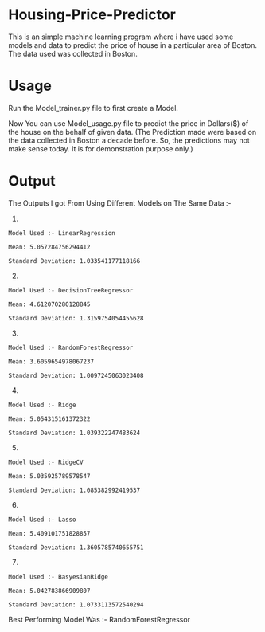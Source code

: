 # Housing-Price-Predictor
This is an simple machine learning program where i have used some models and data to predict the price of house in a particular area of Boston. The data used was collected in Boston.

# Usage 
Run the Model_trainer.py file to first create a Model.

Now You can use Model_usage.py file to predict the price in Dollars($) of the house on the behalf of given data.
(The Prediction made were based on the data collected in Boston a decade before. So, the predictions may not make sense today. It is for demonstration purpose only.)

# Output 

The Outputs I got From Using Different Models on The Same Data :-

1. 

	Model Used :- LinearRegression

	Mean: 5.057284756294412

	Standard Deviation: 1.033541177118166 

2.

	Model Used :- DecisionTreeRegressor

	Mean: 4.612070280128845

	Standard Deviation: 1.3159754054455628 

3.

	Model Used :- RandomForestRegressor

	Mean: 3.6059654978067237

	Standard Deviation: 1.0097245063023408 

4.

	Model Used :- Ridge

	Mean: 5.054315161372322

	Standard Deviation: 1.039322247483624 

5.

	Model Used :- RidgeCV

	Mean: 5.035925789578547

	Standard Deviation: 1.085382992419537 

6.

	Model Used :- Lasso

	Mean: 5.409101751828857

	Standard Deviation: 1.3605785740655751 

7.

	Model Used :- BasyesianRidge

	Mean: 5.042783866909807

	Standard Deviation: 1.0733113572540294 


Best Performing Model Was :- RandomForestRegressor
